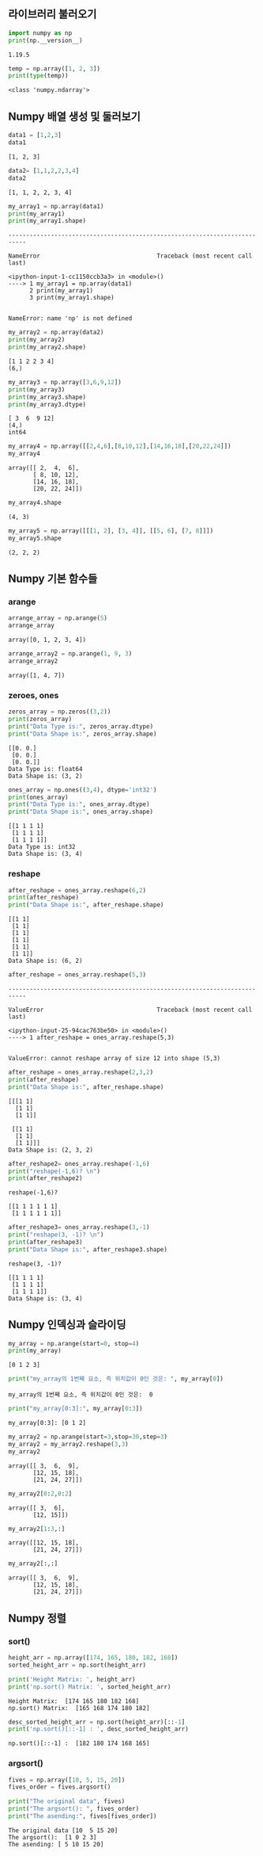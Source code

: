 ## 라이브러리 불러오기


```python
import numpy as np
print(np.__version__)
```

    1.19.5
    


```python
temp = np.array([1, 2, 3])
print(type(temp))
```

    <class 'numpy.ndarray'>
    

## Numpy 배열 생성 및 둘러보기


```python
data1 = [1,2,3]
data1
```




    [1, 2, 3]




```python
data2= [1,1,2,2,3,4]
data2
```




    [1, 1, 2, 2, 3, 4]




```python
my_array1 = np.array(data1)
print(my_array1) 
print(my_array1.shape)
```


    ---------------------------------------------------------------------------

    NameError                                 Traceback (most recent call last)

    <ipython-input-1-cc1150ccb3a3> in <module>()
    ----> 1 my_array1 = np.array(data1)
          2 print(my_array1)
          3 print(my_array1.shape)
    

    NameError: name 'np' is not defined



```python
my_array2 = np.array(data2)
print(my_array2) 
print(my_array2.shape)
```

    [1 1 2 2 3 4]
    (6,)
    


```python
my_array3 = np.array([3,6,9,12])
print(my_array3)
print(my_array3.shape)
print(my_array3.dtype)
```

    [ 3  6  9 12]
    (4,)
    int64
    


```python
my_array4 = np.array([[2,4,6],[8,10,12],[14,16,18],[20,22,24]])
my_array4
```




    array([[ 2,  4,  6],
           [ 8, 10, 12],
           [14, 16, 18],
           [20, 22, 24]])




```python
my_array4.shape
```




    (4, 3)




```python
my_array5 = np.array([[[1, 2], [3, 4]], [[5, 6], [7, 8]]])
my_array5.shape
```




    (2, 2, 2)



## Numpy 기본 함수들

### arange


```python
arrange_array = np.arange(5)
arrange_array
```




    array([0, 1, 2, 3, 4])




```python
arrange_array2 = np.arange(1, 9, 3)
arrange_array2
```




    array([1, 4, 7])



### zeroes, ones


```python
zeros_array = np.zeros((3,2))
print(zeros_array)
print("Data Type is:", zeros_array.dtype)
print("Data Shape is:", zeros_array.shape)
```

    [[0. 0.]
     [0. 0.]
     [0. 0.]]
    Data Type is: float64
    Data Shape is: (3, 2)
    


```python
ones_array = np.ones((3,4), dtype='int32')
print(ones_array)
print("Data Type is:", ones_array.dtype)
print("Data Shape is:", ones_array.shape)
```

    [[1 1 1 1]
     [1 1 1 1]
     [1 1 1 1]]
    Data Type is: int32
    Data Shape is: (3, 4)
    

### reshape



```python
after_reshape = ones_array.reshape(6,2)
print(after_reshape)
print("Data Shape is:", after_reshape.shape)
```

    [[1 1]
     [1 1]
     [1 1]
     [1 1]
     [1 1]
     [1 1]]
    Data Shape is: (6, 2)
    


```python
after_reshape = ones_array.reshape(5,3)
```


    ---------------------------------------------------------------------------

    ValueError                                Traceback (most recent call last)

    <ipython-input-25-94cac763be50> in <module>()
    ----> 1 after_reshape = ones_array.reshape(5,3)
    

    ValueError: cannot reshape array of size 12 into shape (5,3)



```python
after_reshape = ones_array.reshape(2,3,2)
print(after_reshape)
print("Data Shape is:", after_reshape.shape)
```

    [[[1 1]
      [1 1]
      [1 1]]
    
     [[1 1]
      [1 1]
      [1 1]]]
    Data Shape is: (2, 3, 2)
    


```python
after_reshape2= ones_array.reshape(-1,6)
print("reshape(-1,6)? \n")
print(after_reshape2)
```

    reshape(-1,6)? 
    
    [[1 1 1 1 1 1]
     [1 1 1 1 1 1]]
    


```python
after_reshape3= ones_array.reshape(3,-1)
print("reshape(3, -1)? \n")
print(after_reshape3)
print("Data Shape is:", after_reshape3.shape)
```

    reshape(3, -1)? 
    
    [[1 1 1 1]
     [1 1 1 1]
     [1 1 1 1]]
    Data Shape is: (3, 4)
    

## Numpy 인덱싱과 슬라이딩


```python
my_array = np.arange(start=0, stop=4)
print(my_array)
```

    [0 1 2 3]
    


```python
print("my_array의 1번째 요소, 즉 위치값이 0인 것은: ", my_array[0])
```

    my_array의 1번째 요소, 즉 위치값이 0인 것은:  0
    


```python
print("my_array[0:3]:", my_array[0:3])
```

    my_array[0:3]: [0 1 2]
    


```python
my_array2 = np.arange(start=3,stop=30,step=3)
my_array2 = my_array2.reshape(3,3)
my_array2
```




    array([[ 3,  6,  9],
           [12, 15, 18],
           [21, 24, 27]])




```python
my_array2[0:2,0:2]
```




    array([[ 3,  6],
           [12, 15]])




```python
my_array2[1:3,:]
```




    array([[12, 15, 18],
           [21, 24, 27]])




```python
my_array2[:,:]
```




    array([[ 3,  6,  9],
           [12, 15, 18],
           [21, 24, 27]])



## Numpy 정렬

### sort()


```python
height_arr = np.array([174, 165, 180, 182, 168])
sorted_height_arr = np.sort(height_arr)

print('Height Matrix: ', height_arr)
print('np.sort() Matrix: ', sorted_height_arr)
```

    Height Matrix:  [174 165 180 182 168]
    np.sort() Matrix:  [165 168 174 180 182]
    


```python
desc_sorted_height_arr = np.sort(height_arr)[::-1]
print('np.sort()[::-1] : ', desc_sorted_height_arr)
```

    np.sort()[::-1] :  [182 180 174 168 165]
    

### argsort()


```python
fives = np.array([10, 5, 15, 20])
fives_order = fives.argsort()

print("The original data", fives)
print("The argsort(): ", fives_order)
print("The asending:", fives[fives_order])
```

    The original data [10  5 15 20]
    The argsort():  [1 0 2 3]
    The asending: [ 5 10 15 20]
    
